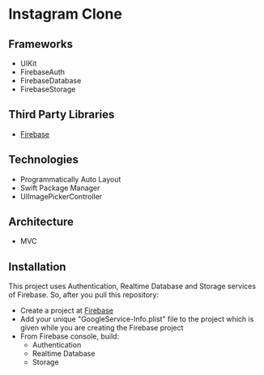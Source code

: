 # Instagram Clone
## Frameworks
 - UIKit
 - FirebaseAuth
 - FirebaseDatabase
 - FirebaseStorage
 
 ## Third Party Libraries
 - [Firebase](https://firebase.google.com/)
 
 ## Technologies
 - Programmatically Auto Layout
 - Swift Package Manager
 - UIImagePickerController


 ## Architecture
 - MVC


## Installation
This project uses Authentication, Realtime Database and Storage services of Firebase. So, after you pull this repository:
- Create a project at [Firebase](https://firebase.google.com/)
- Add your unique "GoogleService-Info.plist" file to the project which is given while you are creating the Firebase project
- From Firebase console, build:
    - Authentication
    - Realtime Database
    - Storage
